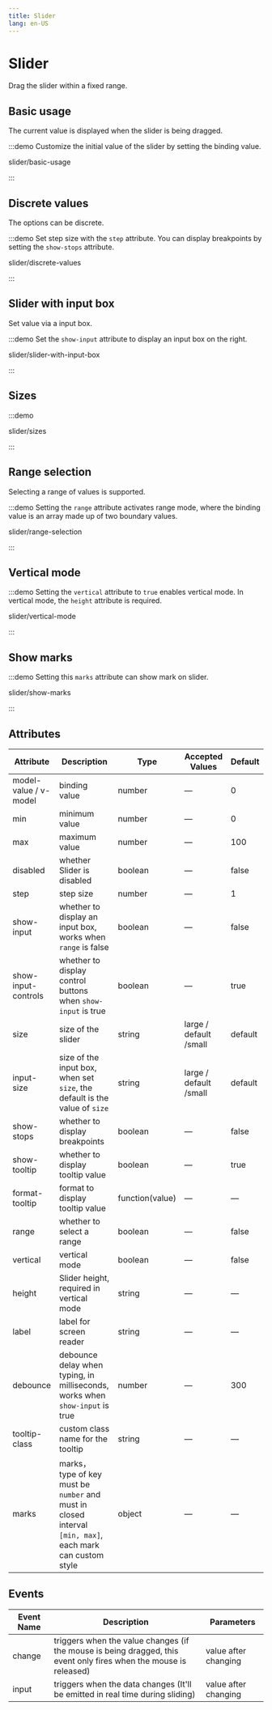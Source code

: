 ```yaml
---
title: Slider
lang: en-US
---
```


# Slider

Drag the slider within a fixed range.

<style lang="scss">
.slider-demo-block {
  display: flex;
  align-items: center;
  .el-slider {
    margin-top: 0;
    margin-left: 12px;
  }
  .demonstration {
    font-size: 14px;
    color: var(--el-text-color-secondary);
    line-height: 44px;
    flex: 1;
    overflow: hidden;
    text-overflow: ellipsis;
    white-space: nowrap;
    margin-bottom: 0;
     & + .el-slider {
        flex: 0 0 70%;
    }
  }
}
</style>

## Basic usage

The current value is displayed when the slider is being dragged.

:::demo Customize the initial value of the slider by setting the binding value.

slider/basic-usage

:::

## Discrete values

The options can be discrete.

:::demo Set step size with the `step` attribute. You can display breakpoints by setting the `show-stops` attribute.

slider/discrete-values

:::

## Slider with input box

Set value via a input box.

:::demo Set the `show-input` attribute to display an input box on the right.

slider/slider-with-input-box

:::

## Sizes

:::demo

slider/sizes

:::

## Range selection

Selecting a range of values is supported.

:::demo Setting the `range` attribute activates range mode, where the binding value is an array made up of two boundary values.

slider/range-selection

:::

## Vertical mode

:::demo Setting the `vertical` attribute to `true` enables vertical mode. In vertical mode, the `height` attribute is required.

slider/vertical-mode

:::

## Show marks

:::demo Setting this `marks` attribute can show mark on slider.

slider/show-marks

:::

## Attributes

| Attribute             | Description                                                                                               | Type            | Accepted Values        | Default |
| --------------------- | --------------------------------------------------------------------------------------------------------- | --------------- | ---------------------- | ------- |
| model-value / v-model | binding value                                                                                             | number          | —                      | 0       |
| min                   | minimum value                                                                                             | number          | —                      | 0       |
| max                   | maximum value                                                                                             | number          | —                      | 100     |
| disabled              | whether Slider is disabled                                                                                | boolean         | —                      | false   |
| step                  | step size                                                                                                 | number          | —                      | 1       |
| show-input            | whether to display an input box, works when `range` is false                                              | boolean         | —                      | false   |
| show-input-controls   | whether to display control buttons when `show-input` is true                                              | boolean         | —                      | true    |
| size                  | size of the slider                                                                                        | string          | large / default /small | default |
| input-size            | size of the input box, when set `size`, the default is the value of `size`                                | string          | large / default /small | default |
| show-stops            | whether to display breakpoints                                                                            | boolean         | —                      | false   |
| show-tooltip          | whether to display tooltip value                                                                          | boolean         | —                      | true    |
| format-tooltip        | format to display tooltip value                                                                           | function(value) | —                      | —       |
| range                 | whether to select a range                                                                                 | boolean         | —                      | false   |
| vertical              | vertical mode                                                                                             | boolean         | —                      | false   |
| height                | Slider height, required in vertical mode                                                                  | string          | —                      | —       |
| label                 | label for screen reader                                                                                   | string          | —                      | —       |
| debounce              | debounce delay when typing, in milliseconds, works when `show-input` is true                              | number          | —                      | 300     |
| tooltip-class         | custom class name for the tooltip                                                                         | string          | —                      | —       |
| marks                 | marks， type of key must be `number` and must in closed interval `[min, max]`, each mark can custom style | object          | —                      | —       |

## Events

| Event Name | Description                                                                                                       | Parameters           |
| ---------- | ----------------------------------------------------------------------------------------------------------------- | -------------------- |
| change     | triggers when the value changes (if the mouse is being dragged, this event only fires when the mouse is released) | value after changing |
| input      | triggers when the data changes (It'll be emitted in real time during sliding)                                     | value after changing |

